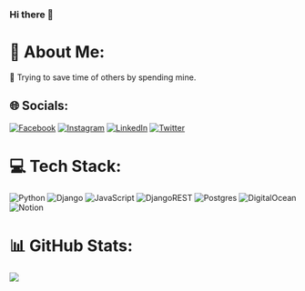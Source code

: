 ### Hi there 👋

<!--
**dlppdl/dlppdl** is a ✨ _special_ ✨ repository because its `README.md` (this file) appears on your GitHub profile.

Here are some ideas to get you started:

- 🔭 I’m currently working on ...
- 🌱 I’m currently learning ...
- 👯 I’m looking to collaborate on ...
- 🤔 I’m looking for help with ...
- 💬 Ask me about ...
- 📫 How to reach me: ...
- 😄 Pronouns: ...
- ⚡ Fun fact: ...


> 🔭 Trying to save time of others by spending mine.

## Here are my GitHub stats

<p style="min-width:320px;width:50%">
<img src="https://github-readme-stats-rbsfoqutz-dlppdl.vercel.app/api?username=dlppdl&show_icons=true&theme=vision-friendly-dark&count_private=true" alt="Dilip's github stats" />
</p>
<p style="min-width:320px;width:50%">
<img src="https://github-readme-streak-stats.herokuapp.com?user=dlppdl&theme=vision-friendly-dark&hide_border=true" alt="Dilip's Github Streak Stats" />
</p>
<p style="min-width:320px;width:50%">
<img src="https://github-readme-stats-rbsfoqutz-dlppdl.vercel.app/api/top-langs/?username=dlppdl&layout=compact&theme=vision-friendly-dark" alt="Github Language Stats">
</p>
-->
# 💫 About Me:
 🔭 Trying to save time of others by spending mine.


## 🌐 Socials:
[![Facebook](https://img.shields.io/badge/Facebook-%231877F2.svg?logo=Facebook&logoColor=white)](https://facebook.com/dlppdl) [![Instagram](https://img.shields.io/badge/Instagram-%23E4405F.svg?logo=Instagram&logoColor=white)](https://instagram.com/dlppdl) [![LinkedIn](https://img.shields.io/badge/LinkedIn-%230077B5.svg?logo=linkedin&logoColor=white)](https://linkedin.com/in/dlppdl) [![Twitter](https://img.shields.io/badge/Twitter-%231DA1F2.svg?logo=Twitter&logoColor=white)](https://twitter.com/dlppdl) 

# 💻 Tech Stack:
![Python](https://img.shields.io/badge/python-3670A0?style=for-the-badge&logo=python&logoColor=ffdd54) ![Django](https://img.shields.io/badge/django-%23092E20.svg?style=for-the-badge&logo=django&logoColor=white) ![JavaScript](https://img.shields.io/badge/javascript-%23323330.svg?style=for-the-badge&logo=javascript&logoColor=%23F7DF1E) ![DjangoREST](https://img.shields.io/badge/DJANGO-REST-ff1709?style=for-the-badge&logo=django&logoColor=white&color=ff1709&labelColor=gray) ![Postgres](https://img.shields.io/badge/postgres-%23316192.svg?style=for-the-badge&logo=postgresql&logoColor=white) ![DigitalOcean](https://img.shields.io/badge/DigitalOcean-%230167ff.svg?style=for-the-badge&logo=digitalOcean&logoColor=white)  ![Notion](https://img.shields.io/badge/Notion-%23000000.svg?style=for-the-badge&logo=notion&logoColor=white)
# 📊 GitHub Stats:
<!-- ![](https://github-readme-stats.vercel.app/api?username=dlppdl&theme=vision-friendly-dark&hide_border=false&include_all_commits=true&count_private=true)<br/> -->
![](https://github-readme-streak-stats.herokuapp.com/?user=dlppdl&theme=vision-friendly-dark&hide_border=false)<br/>
<!--
![](https://github-readme-stats.vercel.app/api/top-langs/?username=dlppdl&theme=vision-friendly-dark&hide_border=false&include_all_commits=false&count_private=true&layout=compact)
-->
